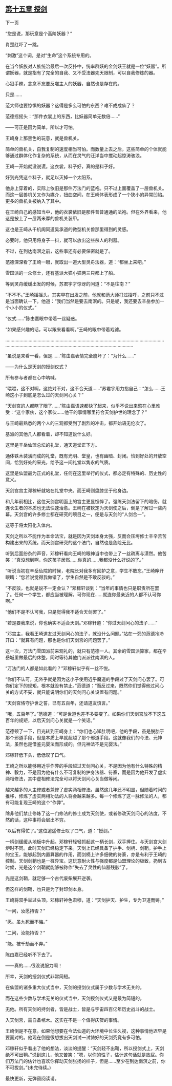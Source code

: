 ## [第十五章 授剑](https://www.xxbiquge.com/11_11207/9117874.html)
﻿下一页

  “您是说，那玩意是个高阶妖器？”

  肖楚红吓了一跳。

  “刺激”这个词，是对“生命”这个系统专用的。

  在当今妖族对人族统治最后一次反扑中，统率群妖的金剑妖王就是一位“妖器”。所谓妖器，就是指有了完全的自我、又不受法器先天限制，可以自我修炼的器。

  心狠手辣，念念不忘要反噬主人的妖器，自然也是存在的。

  只是……

  范大师也要惊惧的妖器？这得是多么可怕的东西？难不成成仙了？

  范德摇摇头：“那件衣裳上的东西，比妖器简单无数倍……”

  ——可正是因为简单，所以才可怕。

  王崎身上那黑色的玩意，就是兽机关。

  简单的兽机关，自我复制的速度相当可怕。而数量上去之后，这些简单的个体就能够通过群体化作复杂的系统，从而在灵气的汪洋当中搅动起惊涛骇浪。

  王崎一开始就没说谎。这衣裳，料子好，真的是料子好。

  好到光凭这个料子，就足以灭掉一个太阳系。

  他身上穿着的，实际上依旧是那件万法门的蓝袍。只不过上面覆盖了一层兽机关。而这一层兽机关又作为媒介，扭曲空间，在王崎体表形成了一个狭小的异常凹陷。更多的兽机关被纳入了其中。

  在王崎自己的感知当中，他的衣裳依旧是那件普普通通的法袍。但在外界看来，他这是披上了一层两米厚的兽机关装甲。

  这也是王崎从千机阁同道吴承道的微型机关兽那里得到的灵感。

  必要时，他只用将身子一抖，就可以放出这些杀人的利器。

  不过，在到达南溟之前，这些事还有必要保密就是了。

  范德深深看了王崎一眼，就取出一道大型灵舟法器，道：“都坐上来吧。”

  雪国派的一众修士，还有基派大猫小猫两三只都上了船。

  等到灵舟缓缓出发的时候，苏君宇才惊讶的问道：“不是往南？”

  “不不不。”王崎摇摇头。其实早在出发之前，他就和范大师打过招呼，之前只不过是当面确认一下。他道：“我们当然是要去南溟的。只是呢，我还要去辛岳参加一个小小的仪式。”

  “仪式……”陈由嘉眼中带着一丝疑惑。

  “如果感兴趣的话，可以跟来看看啊。”王崎的眼中带着戏谑。

  ……………………………………………………………………………………………………………………………………………………………………………………………………

  “虽说是来看一看，但是……”陈由嘉表情完全崩坏了：“为什么……”

  ——为什么是天剑的授剑仪式？

  所有参与者都在心中呐喊。

  “喂喂，这不对啊，这绝对不对，这不合天道……”苏君宇用力掐自己：“怎么……王崎这小子到底是怎么过的天剑问心关？”

  “天剑宫的人都瞎了眼了……”陈由嘉语速都快了起来，似乎不说出来憋在心里难受：“这个家伙，这个家伙……他干的事情哪里符合天剑护世的理念了？”

  与王崎最熟悉的两个人的三观都受到了剧烈的冲击，都开始语无伦次了。

  基派的其他几人都看着，却不知道说什么好。

  这里是辛岳仙盟总坛的礼堂，通天道堂正下方。

  通体铁木装潢而成的礼堂，既有光明、堂皇，也有幽暗、封闭。恰到好处的开放空间，恰到好处的采光，给予这一间礼堂以隽永的气质。

  这里是仙盟最为正式的礼堂，任何在这里举行的仪式，都必定有特殊的、历史性的意义。

  天剑宫宫主邓稼轩就站在礼堂中央。而王崎则盘膝坐于他身边。

  和几年前相比，这位天剑宫明面上的宫主更显憔悴了。强练天剑法留下的暗伤，就连长生者的本质也无法快速治愈。王崎在被钦定为天剑使之后，倒是了解过一些内幕。天剑宫的许多修士都在研究的项目之一，便是与天剑的“人剑合一”。

  这等于将太阳化入体内。

  天剑之所以不能作为本命法宝，就是因为天剑本身太强，反而会压垮修士辛辛苦苦构建出来的系统。而天剑宫研究的这个法门，自然也是危险无比。

  听到后面纷杂的声音，邓稼轩看向王崎的眼神当中也带上了一丝疏离与漠然。他苦笑：“真没想到啊，你这孩子居然……你真的……我都没什么好说的了。”

  “听说当初在辛岳仙院的时候，老院长对我多有回护之意，学生不敢忘。”王崎睁开眼睛：“您若说觉得我做错了，学生自然是不敢反驳的。”

  “不反驳，也就是说不一定会认？”邓稼轩谈到：“当年的事情也只是职责所在罢了。任何一个学生，都应当被理解。可你现在……就连你最亲近的人都不认可你啊。”

  “他们不是不认可我，只是觉得我不适合天剑罢了。”

  “若是要我来说，你也确实不适合天剑。”邓稼轩道：“你过天剑问心的法子……”

  “邓宫主，我看王崎道友过天剑问心的法子，就没什么问题。”站在一旁的范德冷冷开口：“就算有问题，那也是你们天剑宫的问题罢了。”

  这一次，万法门雪国派前来观礼的，就只有范德一人。其余的雪国派算家，都在辛岳城里做最后的休整，同时等待其他门派派往南溟的人。

  “万法门的人都是如此看的？”邓稼轩似乎有一丝不悦。

  “你们不认可，无外乎就是因为这小子使用近乎魔道的手段过了天剑问心罢了。可你们定下的规矩，根本就没有禁止。”范德道：“而反过来，既然你们觉得他过问心关的方式不妥，就只能说明你们的天剑问心关设置有问题。”

  “天剑宫恪守护世之誓，已有五百年，还请道友慎言。”

  “哦，五百年了。”范德道：“可是世道也差不多要变了。如果你们天剑宫放不下这五百年的规矩，以后天剑问心关就是一个笑话。”

  范德顿了一下，目光转到王崎身上：“你们也心知肚明吧，他的手段，虽是脱胎于那个邪道手段，但是本质上早就超越了那个邪道手段。这就像我们的今法、元神法，虽然也是借鉴元婴法而形成的。但元神法不是元婴法。”

  邓稼轩低下头，低低叹了口气。

  王崎之所以能够用近乎作弊的手段越过天剑问心关，不是因为他有什么特殊的精神、毅力，不是因为他有什么不可复制的护身法器、符篆，而是因为他开发了虚实两相修法，其中虚相修法完全可以将天剑问心关当做等闲。

  越来越多的人主修或者兼修了虚实两相修法。虽然这几年还不明显，但随着时间的推移，修炼了虚实两相功法的人将会越来越多。每一个修炼了这一脉修法的人，都有可能复现王崎的这个“作弊”。

  除非他们禁止修炼了这一门修法的修士成为天剑使，或者修改天剑问心的法度，不然的话，这种事将会层出不穷。

  “以后有得忙了。”这位逍遥修士叹了口气，道：“授剑。”

  一柄剑缓缓从地板中升起。邓稼轩轻轻抓起这一柄长剑，双手捧住。与天剑宫大剑炉时不同。此时天剑已经稳定下来。天剑上已经具备了护手、剑柄、剑鞘。护手上的宝玉，能够起到内置算器的作用，而剑柄上许多细微的符篆，亦是有利于王崎的控制。天剑剑鞘也是一桩异宝。这玩意耐火性与强度都是仙盟理论的极致，扔到古时候，光是这个剑鞘就能够被称作“失去了灵性的仙器残骸”了。

  光是这剑鞘，就足够一个古代废柴展开逆袭。

  但这样的剑鞘，也只是为了封印剑本身。

  王崎将双手举过头顶。邓稼轩神色肃穆，道：“天剑护天、护生，专为卫道而铸。”

  “一问，汝愿持否？”

  “愿。虽九死而不悔。”

  “二问，汝能持否？”

  “能。被千劫而不弃。”

  陈由嘉已经听不下去了。

  ——真的……很没说服力啊！

  所幸，天剑的授剑仪式非常简短。

  在仙盟的诸多重大仪式当中，天剑的授剑仪式属于少数与学术无关的。

  而在这些少数与学术无关的仪式当中，天剑授剑仪式又是最为简短的。

  无他。所有天剑的持剑者，皆是战士，皆是与宇宙四百亿年历史战斗的战士。

  入天剑宫，需自备棺木。这实在不是一个值得庆贺的事情。

  王崎倒是不在意。如果他想要在今法仙道的大环境中长生久视，这种事情他迟早是要面对的。他现在倒是很想拔出天剑试一试铸好的天剑究竟有多可怕。

  邓稼轩似乎看出了他的想法，淡淡的提醒：“天剑轻不出鞘，所以授剑式上，天剑绝不可出鞘。”说到这儿，他又苦笑：“嗯，以你的性子，估计这句话就是放屁。你们万法门的估计也喜欢你挥动天剑张扬的样子，但是……至少在到达南溟之前，你不可拔剑。”(未完待续。)

  最快更新，无弹窗阅读请。
